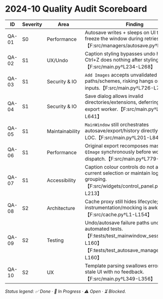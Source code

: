 # 2024-10 Quality Audit Scoreboard

| ID | Severity | Area | Finding | Owner | Status | Notes |
| --- | --- | --- | --- | --- | --- | --- |
| QA-01 | S0 | Performance | Autosave writes + sleeps on UI thread freeze the window during retries.【F:src/managers/autosave.py†L61-L94】 | Engineering Lead | ⚠️ Open | Move autosave to background worker and replace blocking sleeps. |
| QA-02 | S1 | UX/Undo | Caption styling bypasses undo history, so Ctrl+Z does nothing after styling changes.【F:src/main.py†L234-L268】 | Front-end Lead | ⚠️ Open | Capture undo snapshots before styling timer fires and refresh baseline post-apply. |
| QA-03 | S1 | Security & IO | `Add Images` accepts unvalidated paths/schemes, risking hangs on invalid inputs.【F:src/main.py†L726-L762】 | Back-end Lead | ⚠️ Open | Use `utils.validation.validate_image_path` for every selection. |
| QA-04 | S1 | Security & IO | Save dialog allows invalid directories/extensions, deferring failures to export worker.【F:src/main.py†L624-L641】 | Back-end Lead | ⚠️ Open | Validate output path and prompt user before running worker. |
| QA-05 | S1 | Maintainability | `MainWindow` still orchestrates autosave/export/history directly in ~850 LOC.【F:src/main.py†L201-L846】 | Engineering Lead | ⚠️ Open | Factor into services/presenters with dependency injection seams. |
| QA-06 | S1 | Performance | Original export recomposes massive `QImage` synchronously before worker dispatch.【F:src/main.py†L779-L817】 | Engineering Lead | ⚠️ Open | Stream/tile original export work off the UI thread. |
| QA-07 | S1 | Accessibility | Caption colour controls do not announce current selection or maintain logical focus grouping.【F:src/widgets/control_panel.py†L166-L213】 | Front-end Lead | ⚠️ Open | Add accessible descriptions and reorder focus chain. |
| QA-08 | S2 | Architecture | Cache proxy still hides lifecycle; instrumentation/mocking is awkward.【F:src/cache.py†L1-L154】 | Back-end Lead | ⚠️ Open | Pass cache dependencies explicitly and expose instrumentation hooks. |
| QA-09 | S2 | Testing | Undo/autosave failure paths uncovered by automated tests.【F:tests/test_mainwindow_session.py†L1-L160】【F:tests/test_autosave_manager.py†L1-L160】 | QA Lead | ⚠️ Open | Add regression tests for caption undo + autosave retries. |
| QA-10 | S2 | UX | Template parsing swallows errors leaving stale UI with no feedback.【F:src/main.py†L349-L356】 | Product Owner | ⚠️ Open | Validate template strings and surface friendly error state. |

_Status legend: ✅ Done · 🔧 In Progress · ⚠️ Open · ⏳ Blocked._
